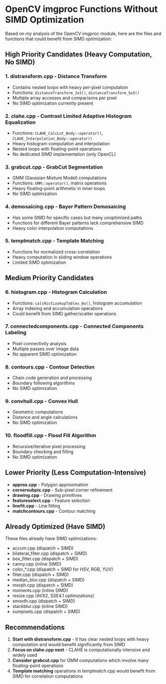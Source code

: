 # OpenCV imgproc Functions Without SIMD Optimization

Based on my analysis of the OpenCV imgproc module, here are the files and functions that could benefit from SIMD optimization:

## High Priority Candidates (Heavy Computation, No SIMD)

### 1. **distransform.cpp** - Distance Transform
- Contains nested loops with heavy per-pixel computation
- Functions: `distanceTransform_3x3()`, `distanceTransform_5x5()`
- Multiple array accesses and comparisons per pixel
- No SIMD optimization currently present

### 2. **clahe.cpp** - Contrast Limited Adaptive Histogram Equalization
- Functions: `CLAHE_CalcLut_Body::operator()`, `CLAHE_Interpolation_Body::operator()`
- Heavy histogram computation and interpolation
- Nested loops with floating-point operations
- No dedicated SIMD implementation (only OpenCL)

### 3. **grabcut.cpp** - GrabCut Segmentation
- GMM (Gaussian Mixture Model) computations
- Functions: `GMM::operator()`, matrix operations
- Heavy floating-point arithmetic in inner loops
- No SIMD optimization

### 4. **demosaicing.cpp** - Bayer Pattern Demosaicing
- Has some SIMD for specific cases but many unoptimized paths
- Functions for different Bayer patterns lack comprehensive SIMD
- Heavy color interpolation computations

### 5. **templmatch.cpp** - Template Matching
- Functions for normalized cross-correlation
- Heavy computation in sliding window operations
- Limited SIMD optimization

## Medium Priority Candidates

### 6. **histogram.cpp** - Histogram Calculation
- Functions: `calcHistLookupTables_8u()`, histogram accumulation
- Array indexing and accumulation operations
- Could benefit from SIMD gather/scatter operations

### 7. **connectedcomponents.cpp** - Connected Components Labeling
- Pixel connectivity analysis
- Multiple passes over image data
- No apparent SIMD optimization

### 8. **contours.cpp** - Contour Detection
- Chain code generation and processing
- Boundary following algorithms
- No SIMD optimization

### 9. **convhull.cpp** - Convex Hull
- Geometric computations
- Distance and angle calculations
- No SIMD optimization

### 10. **floodfill.cpp** - Flood Fill Algorithm
- Recursive/iterative pixel processing
- Boundary checking and filling
- No SIMD optimization

## Lower Priority (Less Computation-Intensive)

- **approx.cpp** - Polygon approximation
- **cornersubpix.cpp** - Sub-pixel corner refinement
- **drawing.cpp** - Drawing primitives
- **featureselect.cpp** - Feature selection
- **linefit.cpp** - Line fitting
- **matchcontours.cpp** - Contour matching

## Already Optimized (Have SIMD)

These files already have SIMD optimizations:
- accum.cpp (dispatch + SIMD)
- bilateral_filter.cpp (dispatch + SIMD)
- box_filter.cpp (dispatch + SIMD)
- canny.cpp (inline SIMD)
- color_*.cpp (dispatch + SIMD for HSV, RGB, YUV)
- filter.cpp (dispatch + SIMD)
- median_blur.cpp (dispatch + SIMD)
- morph.cpp (dispatch + SIMD)
- moments.cpp (inline SIMD)
- resize.cpp (AVX2, SSE4.1 optimizations)
- smooth.cpp (dispatch + SIMD)
- stackblur.cpp (inline SIMD)
- sumpixels.cpp (dispatch + SIMD)

## Recommendations

1. **Start with distransform.cpp** - It has clear nested loops with heavy computation and would benefit significantly from SIMD
2. **Focus on clahe.cpp next** - CLAHE is computationally intensive and widely used
3. **Consider grabcut.cpp** for GMM computations which involve many floating-point operations
4. **Template matching** operations in templmatch.cpp would benefit from SIMD for correlation computations